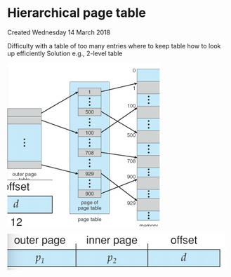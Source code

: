 # Hierarchical page table
Created Wednesday 14 March 2018

Difficulty with a table of too many entries
where to keep table
how to look up efficiently
Solution
e.g., 2-level table
	
![](./Hierarchical_page_table/pasted_image.png)

![](./Hierarchical_page_table/pasted_image001.png)


